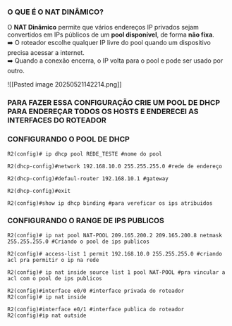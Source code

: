 ### O QUE É O NAT DINÂMICO?

O **NAT Dinâmico** permite que vários endereços IP privados sejam convertidos em IPs públicos de um **pool disponível**, de forma **não fixa**.  
➡️ O roteador escolhe qualquer IP livre do pool quando um dispositivo precisa acessar a internet.  
➡️ Quando a conexão encerra, o IP volta para o pool e pode ser usado por outro.


![[Pasted image 20250521142214.png]]


### PARA FAZER ESSA CONFIGURAÇÃO CRIE UM POOL DE DHCP PARA ENDEREÇAR TODOS OS HOSTS E ENDERECEI AS INTERFACES DO ROTEADOR


### CONFIGURANDO O POOL DE DHCP

```
R2(config)# ip dhcp pool REDE_TESTE #nome do pool

R2(dhcp-config)#network 192.168.10.0 255.255.255.0 #rede de endereço

R2(dhcp-config)#defaul-router 192.168.10.1 #gateway

R2(dhcp-config)#exit

R2(config)#show ip dhcp binding #para vereficar os ips atribuidos
```

### CONFIGURANDO O RANGE DE IPS PUBLICOS

```
R2(config)# ip nat pool NAT-POOL 209.165.200.2 209.165.200.8 netmask 255.255.255.0 #Criando o pool de ips publicos

R2(config)# access-list 1 permit 192.168.10.0 255.255.255.0 #criando acl pra permitir o ip na rede

R2(config)# ip nat inside source list 1 pool NAT-POOL #pra vincular a acl com o pool de ips publicos

R2(config)#interface e0/0 #interface privada do roteador
R2(config)# ip nat inside

R2(config)#interface e0/1 #interface publica do roteador
R2(config)#ip nat outside
```


